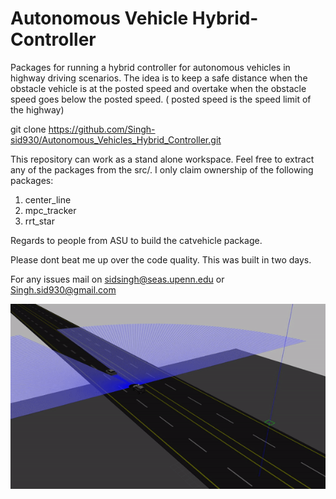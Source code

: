 # Autonomous Vehicle Hybrid-Controller

Packages for running a hybrid controller for autonomous vehicles in highway driving scenarios. The idea is to keep a safe distance when the obstacle vehicle is at the posted speed and overtake when the obstacle speed goes below the posted speed. ( posted speed is the speed limit of the highway)
 


git clone https://github.com/Singh-sid930/Autonomous_Vehicles_Hybrid_Controller.git

This repository can work as a stand alone workspace. Feel free to extract any of the packages from the src/.
I only claim ownership of the following packages: 
1. center_line 
2. mpc_tracker
3. rrt_star

Regards to people from ASU to build the catvehicle package.  

Please dont beat me up over the code quality. This was built in two days. 

For any issues mail on sidsingh@seas.upenn.edu or Singh.sid930@gmail.com



![](show.gif)
